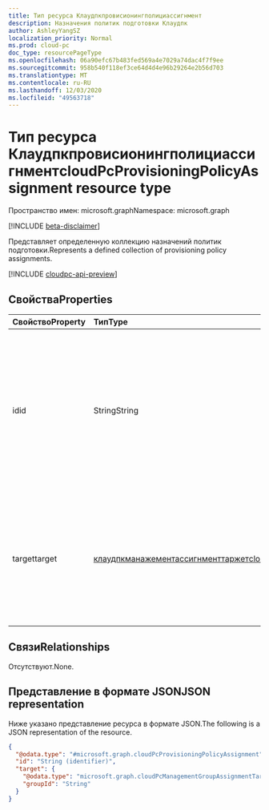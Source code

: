 ```yaml
---
title: Тип ресурса Клаудпкпровисионингполициассигнмент
description: Назначения политик подготовки Клаудпк
author: AshleyYangSZ
localization_priority: Normal
ms.prod: cloud-pc
doc_type: resourcePageType
ms.openlocfilehash: 06a90efc67b483fed569a4e7029a74dac4f7f9ee
ms.sourcegitcommit: 958b540f118ef3ce64d4d4e96b29264e2b56d703
ms.translationtype: MT
ms.contentlocale: ru-RU
ms.lasthandoff: 12/03/2020
ms.locfileid: "49563718"
---
```

# <a name="cloudpcprovisioningpolicyassignment-resource-type"></a><span data-ttu-id="411ef-103">Тип ресурса Клаудпкпровисионингполициассигнмент</span><span class="sxs-lookup"><span data-stu-id="411ef-103">cloudPcProvisioningPolicyAssignment resource type</span></span>

<span data-ttu-id="411ef-104">Пространство имен: microsoft.graph</span><span class="sxs-lookup"><span data-stu-id="411ef-104">Namespace: microsoft.graph</span></span>

[!INCLUDE [beta-disclaimer](../../includes/beta-disclaimer.md)]

<span data-ttu-id="411ef-105">Представляет определенную коллекцию назначений политик подготовки.</span><span class="sxs-lookup"><span data-stu-id="411ef-105">Represents a defined collection of provisioning policy assignments.</span></span>

[!INCLUDE [cloudpc-api-preview](../../includes/cloudpc-api-preview.md)]

## <a name="properties"></a><span data-ttu-id="411ef-106">Свойства</span><span class="sxs-lookup"><span data-stu-id="411ef-106">Properties</span></span>

|<span data-ttu-id="411ef-107">Свойство</span><span class="sxs-lookup"><span data-stu-id="411ef-107">Property</span></span>|<span data-ttu-id="411ef-108">Тип</span><span class="sxs-lookup"><span data-stu-id="411ef-108">Type</span></span>|<span data-ttu-id="411ef-109">Описание</span><span class="sxs-lookup"><span data-stu-id="411ef-109">Description</span></span>|
|:---|:---|:---|
|<span data-ttu-id="411ef-110">id</span><span class="sxs-lookup"><span data-stu-id="411ef-110">id</span></span>|<span data-ttu-id="411ef-111">String</span><span class="sxs-lookup"><span data-stu-id="411ef-111">String</span></span>|<span data-ttu-id="411ef-112">Уникальный идентификатор назначения политики подготовки.</span><span class="sxs-lookup"><span data-stu-id="411ef-112">Unique Identifier for the provisioning policy assignment.</span></span> <span data-ttu-id="411ef-113">Только для чтения.</span><span class="sxs-lookup"><span data-stu-id="411ef-113">Read-only.</span></span> <span data-ttu-id="411ef-114">Если `target` это группа пользователей, идентификатор отображается как {полициид} _ {groupId}.</span><span class="sxs-lookup"><span data-stu-id="411ef-114">If `target` is a user group, then the ID is shown as {policyId}_{groupId}.</span></span>|
|<span data-ttu-id="411ef-115">target</span><span class="sxs-lookup"><span data-stu-id="411ef-115">target</span></span>|[<span data-ttu-id="411ef-116">клаудпкманажементассигнменттаржет</span><span class="sxs-lookup"><span data-stu-id="411ef-116">cloudPcManagementAssignmentTarget</span></span>](../resources/cloudpcmanagementassignmenttarget.md)|<span data-ttu-id="411ef-117">Цель назначения для политики подготовки.</span><span class="sxs-lookup"><span data-stu-id="411ef-117">The assignment target for the provisioning policy.</span></span> <span data-ttu-id="411ef-118">В настоящее время для этой политики поддерживается только одна цель — группа пользователей.</span><span class="sxs-lookup"><span data-stu-id="411ef-118">Currently, the only target supported for this policy is a user group.</span></span>|

## <a name="relationships"></a><span data-ttu-id="411ef-119">Связи</span><span class="sxs-lookup"><span data-stu-id="411ef-119">Relationships</span></span>

<span data-ttu-id="411ef-120">Отсутствуют.</span><span class="sxs-lookup"><span data-stu-id="411ef-120">None.</span></span>

## <a name="json-representation"></a><span data-ttu-id="411ef-121">Представление в формате JSON</span><span class="sxs-lookup"><span data-stu-id="411ef-121">JSON representation</span></span>

<span data-ttu-id="411ef-122">Ниже указано представление ресурса в формате JSON.</span><span class="sxs-lookup"><span data-stu-id="411ef-122">The following is a JSON representation of the resource.</span></span>
<!-- {
  "blockType": "resource",
  "keyProperty": "id",
  "@odata.type": "microsoft.graph.cloudPcProvisioningPolicyAssignment",
  "baseType": "microsoft.graph.entity",
  "openType": false
}
-->

``` json
{
  "@odata.type": "#microsoft.graph.cloudPcProvisioningPolicyAssignment",
  "id": "String (identifier)",
  "target": {
    "@odata.type": "microsoft.graph.cloudPcManagementGroupAssignmentTarget",
    "groupId": "String"
  }
}
```
